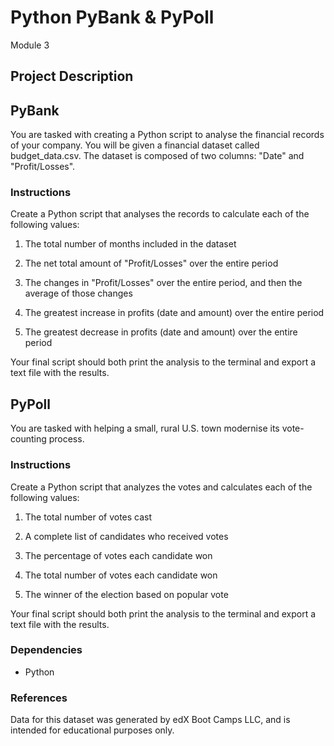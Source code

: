 # Python PyBank & PyPoll
Module 3

## Project Description

## PyBank

You are tasked with creating a Python script to analyse the financial records of your company. You will be given a financial dataset called budget_data.csv. The dataset is composed of two columns: "Date" and "Profit/Losses".

### Instructions

Create a Python script that analyses the records to calculate each of the following values:

1. The total number of months included in the dataset

2. The net total amount of "Profit/Losses" over the entire period

3. The changes in "Profit/Losses" over the entire period, and then the average of those changes

4. The greatest increase in profits (date and amount) over the entire period

5. The greatest decrease in profits (date and amount) over the entire period

Your final script should both print the analysis to the terminal and export a text file with the results.

## PyPoll

You are tasked with helping a small, rural U.S. town modernise its vote-counting process.

### Instructions

Create a Python script that analyzes the votes and calculates each of the following values:

1. The total number of votes cast

2. A complete list of candidates who received votes

3. The percentage of votes each candidate won

4. The total number of votes each candidate won

5. The winner of the election based on popular vote

Your final script should both print the analysis to the terminal and export a text file with the results.


### Dependencies

* Python

### References
Data for this dataset was generated by edX Boot Camps LLC, and is intended for educational purposes only.